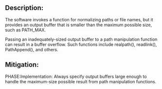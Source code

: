 ## Description:

The software invokes a function for normalizing paths or file names, but it provides an output buffer that is smaller than the maximum possible size, such as PATH_MAX.

Passing an inadequately-sized output buffer to a path manipulation function can result in a buffer overflow. Such functions include realpath(), readlink(), PathAppend(), and others.

## Mitigation:


PHASE:Implementation:
Always specify output buffers large enough to handle the maximum-size possible result from path manipulation functions.

